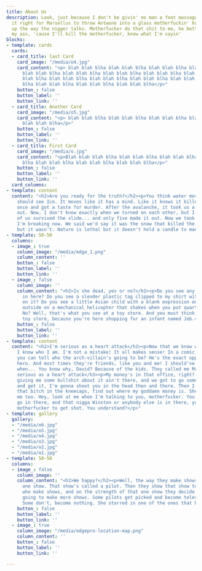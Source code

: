 ```yaml
---
title: About Us
description: Look, just because I don't be givin' no man a foot massage don't make
  it right for Marsellus to throw Antwone into a glass motherfuckin' house, fuckin'
  up the way the nigger talks. Motherfucker do that shit to me, he better paralyze
  my ass, 'cause I'll kill the motherfucker, know what I'm sayin'
blocks:
- template: cards
  cards:
  - card_title: last Card
    card_image: "/media/o4.jpg"
    card_content: "<p> blah blah blha blah blah blha blah blah blha blah blah blha
      blah blah blha blah blah blha blah blah blha blah blah blha blah blah blha blah
      blah blha blah blah blha blah blah blha blah blah blha blah blah blha blah blah
      blha blah blah blha blah blah blha blah blah blha</p>"
    button_: false
    button_label: ''
    button_link: ''
  - card_title: Another Card
    card_image: "/media/o5.jpg"
    card_content: "<p> blah blah blha blah blah blha blah blah blha blah blah blha
      blah blah blha</p>"
    button_: false
    button_label: ''
    button_link: ''
  - card_title: First Card
    card_image: "/media/o.jpg"
    card_content: "<p>Blah blah blah blha blah blah blha blah blah blha blah blah
      blha blah blah blha blah blah blha blah blah blha</p>"
    button_: false
    button_label: ''
    button_link: ''
  card_columns: 
- template: content
  content: "<h2>Are you ready for the truth?</h2><p>You think water moves fast? You
    should see Ice. It moves like it has a mind. Like it knows it killed the world
    once and got a taste for murder. After the avalanche, it took us a week to climb
    out. Now, I don't know exactly when we turned on each other, but I know that seven
    of us survived the slide... and only five made it out. Now we took an oath, that
    I'm breaking now. We said we'd say it was the snow that killed the other two,
    but it wasn't. Nature is lethal but it doesn't hold a candle to man.</p>"
- template: 50-50
  columns:
  - image_: true
    column_image: "/media/edge_1.png"
    column_content: ''
    button_: false
    button_label: ''
    button_link: ''
  - image_: false
    column_image: ''
    column_content: "<h2>Is she dead, yes or no?</h2><p>Do you see any Teletubbies
      in here? Do you see a slender plastic tag clipped to my shirt with my name printed
      on it? Do you see a little Asian child with a blank expression on his face sitting
      outside on a mechanical helicopter that shakes when you put quarters in it?
      No? Well, that's what you see at a toy store. And you must think you're in a
      toy store, because you're here shopping for an infant named Jeb.</p>"
    button_: false
    button_label: ''
    button_link: ''
- template: content
  content: "<h2>I'm serious as a heart attack</h2><p>Now that we know who you are,
    I know who I am. I'm not a mistake! It all makes sense! In a comic, you know how
    you can tell who the arch-villain's going to be? He's the exact opposite of the
    hero. And most times they're friends, like you and me! I should've known way back
    when... You know why, David? Because of the kids. They called me Mr Glass.</p><h3>I'm
    serious as a heart attack</h3><p>My money's in that office, right? If she start
    giving me some bullshit about it ain't there, and we got to go someplace else
    and get it, I'm gonna shoot you in the head then and there. Then I'm gonna shoot
    that bitch in the kneecaps, find out where my goddamn money is. She gonna tell
    me too. Hey, look at me when I'm talking to you, motherfucker. You listen: we
    go in there, and that nigga Winston or anybody else is in there, you the first
    motherfucker to get shot. You understand?</p>"
- template: gallery
  gallery:
  - "/media/o6.jpg"
  - "/media/o5.jpg"
  - "/media/o4.jpg"
  - "/media/o3.jpg"
  - "/media/o2.jpg"
  - "/media/o1.jpg"
- template: 50-50
  columns:
  - image_: false
    column_image: ''
    column_content: "<h2>We happy?</h2><p>Well, the way they make shows is, they make
      one show. That show's called a pilot. Then they show that show to the people
      who make shows, and on the strength of that one show they decide if they're
      going to make more shows. Some pilots get picked and become television programs.
      Some don't, become nothing. She starred in one of the ones that became nothing.</p>"
    button_: false
    button_label: ''
    button_link: ''
  - image_: true
    column_image: "/media/edgepro-location-map.png"
    column_content: ''
    button_: false
    button_label: ''
    button_link: ''

---
```

